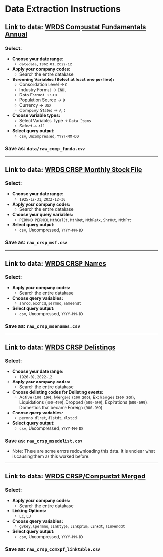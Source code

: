 # Data Extraction Instructions

## Link to data: [WRDS Compustat Fundamentals Annual](https://wrds-www.wharton.upenn.edu/pages/get-data/compustat-capital-iq-standard-poors/compustat/north-america-daily/fundamentals-annual/)

### Select:
- **Choose your date range:**
  - `datedate`, `1962-01`, `2022-12`
- **Apply your company codes:**
  - Search the entire database
- **Screening Variables (Select at least one per line):**
  - Consolidation Level -> `C`
  - Industry Format -> `INDL`
  - Data Format -> `STD`
  - Population Source -> `D`
  - Currency -> `USD`
  - Company Status -> `A`, `I`
- **Choose variable types:**
  - Select Variables Type -> `Data Items`
  - Select -> `All`
- **Select query output:**
  - `csv`, `Uncompressed`, `YYYY-MM-DD`

### Save as: `data/raw_comp_funda.csv`

---

## Link to data: [WRDS CRSP Monthly Stock File](https://wrds-www.wharton.upenn.edu/pages/get-data/center-research-security-prices-crsp/annual-update/stock-version-2/monthly-stock-file/)

### Select:
- **Choose your date range:**
  - `1925-12-31`, `2022-12-30`
- **Apply your company codes:**
  - Search the entire database
- **Choose your query variables:**
  - `PERMNO`, `PERMCO`, `MthCalDt`, `MthRet`, `MthRetx`, `ShrOut`, `MthPrc`
- **Select query output:**
  - `csv`, Uncompressed, `YYYY-MM-DD`

### Save as: `raw_crsp_msf.csv`

---

## Link to data: [WRDS CRSP Names](https://wrds-www.wharton.upenn.edu/pages/get-data/center-research-security-prices-crsp/annual-update/stock-events/names/)

### Select:
- **Apply your company codes:**
  - Search the entire database
- **Choose query variables:**
  - `shrcd`, `exchcd`, `permno`, `nameendt`
- **Select query output:**
  - `csv`, Uncompressed, `YYYY-MM-DD`

### Save as: `raw_crsp_msenames.csv`

---

## Link to data: [WRDS CRSP Delistings](https://wrds-www.wharton.upenn.edu/pages/get-data/center-research-security-prices-crsp/annual-update/stock-events/delist/)

### Select:
- **Choose your date range:**
  - `1926-02`, `2022-12`
- **Apply your company codes:**
  - Search the entire database
- **Choose delisting codes for Delisting events:**
  - Active (`100-199`), Mergers (`200-299`), Exchanges (`300-399`), Liquidations (`400-499`), Dropped (`500-599`), Expirations (`600-699`), Domestics that became Foreign (`900-999`)
- **Choose query variables:**
  - `permno`, `dlret`, `dlstdt`, `dlstcd`
- **Select query output:**
  - `csv`, Uncompressed, `YYYY-MM-DD`

### Save as: `raw_crsp_msedelist.csv`

- Note: There are some errors redownloading this data. It is unclear what is causing them as this worked before.

---

## Link to data: [WRDS CRSP/Compustat Merged](https://wrds-www.wharton.upenn.edu/pages/get-data/center-research-security-prices-crsp/annual-update/crspcompustat-merged/compustat-crsp-link/)

### Select:
- **Apply your company codes:**
  - Search the entire database
- **Linking Options:**
  - `LC`, `LU`
- **Choose query variables:**
  - `gvkey`, `lpermno`, `linktype`, `linkprim`, `linkdt`, `linkenddt`
- **Select query output:**
  - `csv`, Uncompressed, `YYYY-MM-DD`

### Save as: `raw_crsp_ccmxpf_linktable.csv`
